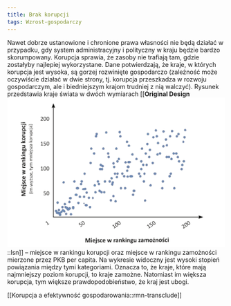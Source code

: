 ```yaml
---
title: Brak korupcji
tags: Wzrost-gospodarczy
---
```


Nawet dobrze ustanowione i chronione prawa własności nie będą działać w przypadku, gdy system administracyjny i polityczny w kraju będzie bardzo skorumpowany. Korupcja sprawia, że zasoby nie trafiają tam, gdzie zostałyby najlepiej wykorzystane. Dane potwierdzają, że kraje, w których korupcja jest wysoka, są gorzej rozwinięte gospodarczo (zależność może oczywiście działać w dwie strony, tj. korupcja przeszkadza w rozwoju gospodarczym, ale i biedniejszym krajom trudniej z nią walczyć). Rysunek przedstawia kraje świata w dwóch wymiarach [[**Original Design**<br><img src="/assets/ilustracje/r58.png">::lsn]] – miejsce w rankingu korupcji oraz miejsce w rankingu zamożności mierzone przez PKB per capita. Na wykresie widoczny jest wysoki stopień powiązania między tymi kategoriami. Oznacza to, że kraje, które mają najmniejszy poziom korupcji, to kraje zamożne. Natomiast im większa korupcja, tym większe prawdopodobieństwo, że kraj jest ubogi.

[[Korupcja a efektywność gospodarowania::rmn-transclude]]